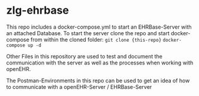# zlg-ehrbase

This repo includes a docker-compose.yml to start an EHRBase-Server with an attached Database.
To start the server clone the repo and start docker-compose from within the cloned folder:
`git clone {this-repo}`
`docker-compose up -d`

Other Files in this repository are used to test and document the communication with the server as well as the processes when working with openEHR.


The Postman-Environments in this repo can be used to get an idea of how to communicate with a openEHR-Server / EHRBase-Server
